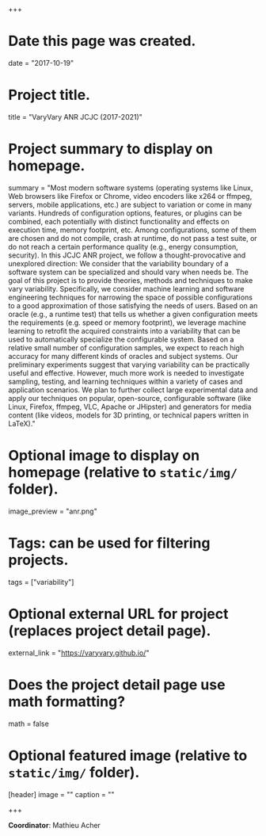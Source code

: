 +++
# Date this page was created.
date = "2017-10-19"

# Project title.
title = "VaryVary ANR JCJC (2017-2021)"

# Project summary to display on homepage.
summary = "Most modern software systems (operating systems like Linux, Web browsers like Firefox or Chrome, video encoders like x264 or ffmpeg, servers, mobile applications, etc.) are subject to variation or come in many variants. Hundreds of configuration options, features, or plugins can be combined, each potentially with distinct functionality and effects on execution time, memory footprint, etc. Among configurations, some of them are chosen and do not compile, crash at runtime, do not pass a test suite, or do not reach a certain performance quality (e.g., energy consumption, security). In this JCJC ANR project, we follow a thought-provocative and unexplored direction: We consider that the variability boundary of a software system can be specialized and should vary when needs be. The goal of this project is to provide theories, methods and techniques to make vary variability. Specifically, we consider machine learning and software engineering techniques for narrowing the space of possible configurations to a good approximation of those satisfying the needs of users. Based on an oracle (e.g., a runtime test) that tells us whether a given configuration meets the requirements (e.g. speed or memory footprint), we leverage machine learning to retrofit the acquired constraints into a variability that can be used to automatically specialize the configurable system. Based on a relative small number of configuration samples, we expect to reach high accuracy for many different kinds of oracles and subject systems. Our preliminary experiments suggest that varying variability can be practically useful and effective. However, much more work is needed to investigate sampling, testing, and learning techniques within a variety of cases and application scenarios. We plan to further collect large experimental data and apply our techniques on popular, open-source, configurable software (like Linux, Firefox, ffmpeg, VLC, Apache or JHipster) and generators for media content (like videos, models for 3D printing, or technical papers written in LaTeX)."

# Optional image to display on homepage (relative to `static/img/` folder).
image_preview = "anr.png"

# Tags: can be used for filtering projects.
tags = ["variability"]

# Optional external URL for project (replaces project detail page).
external_link = "https://varyvary.github.io/"

# Does the project detail page use math formatting?
math = false

# Optional featured image (relative to `static/img/` folder).
[header]
image = ""
caption = ""

+++

**Coordinator**: Mathieu Acher

